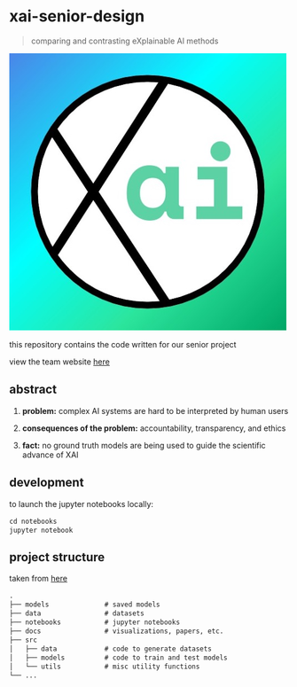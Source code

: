 # xai-senior-design
> comparing and contrasting eXplainable AI methods

![Alt text](docs/../docs/team_logo.jpeg)

this repository contains the code written for our senior project

view the team website [here](http://www.cci.drexel.edu/SeniorDesign/2019_2020/Explainable_AI//explainable-ai-index.html)

## abstract

1. **problem:** complex AI systems are hard to be interpreted by human users 

2. **consequences of the problem:** accountability, transparency, and ethics

3. **fact:** no ground truth models are being used to guide the scientific advance of XAI

## development

to launch the jupyter notebooks locally:

```
cd notebooks
jupyter notebook
```

## project structure
taken from [here](https://medium.com/@rrfd/cookiecutter-data-science-organize-your-projects-atom-and-jupyter-2be7862f487e)

```
.
├── models              # saved models
├── data                # datasets
├── notebooks           # jupyter notebooks 
├── docs                # visualizations, papers, etc.
├── src
│   ├── data            # code to generate datasets
│   ├── models          # code to train and test models
│   └── utils           # misc utility functions
└── ...
```
